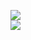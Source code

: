 [![](https://img.shields.io/badge/Made%20With-Github%20Spray-lightgrey.svg?style=for-the-badge&logo=github)](https://github.com/Annihil/github-spray#16129)  
[![](https://i.imgur.com/2DrTn0Z.gif)](https://github.com/Annihil/github-spray)